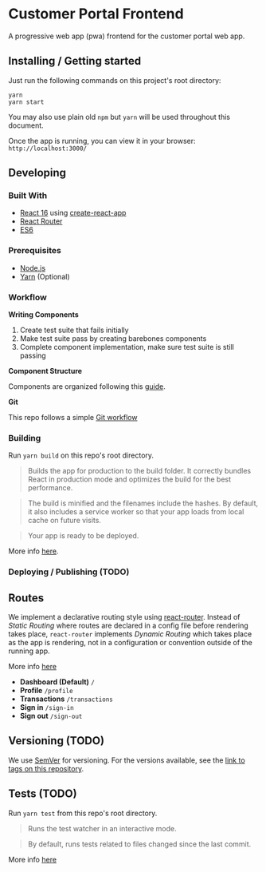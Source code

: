 # Customer Portal Frontend

A progressive web app (pwa) frontend for the customer portal web app.

## Installing / Getting started

Just run the following commands on this project's root directory:

 ```shell
 yarn
 yarn start
 ```

 You may also use plain old `npm` but `yarn` will be used throughout this document.

 Once the app is running, you can view it in your browser: `http://localhost:3000/`

## Developing

### Built With
* [React 16](https://reactjs.org/) using [create-react-app](https://github.com/facebookincubator/create-react-app)
* [React Router](https://github.com/ReactTraining/react-router)
* [ES6](https://www.ecma-international.org/ecma-262/6.0/)

### Prerequisites
* [Node.js](https://nodejs.org/en/)
* [Yarn](https://yarnpkg.com/en/) (Optional)

### Workflow

**Writing Components**

1. Create test suite that fails initially
2. Make test suite pass by creating barebones components
3. Complete component implementation, make sure test suite is still passing

**Component Structure**

Components are organized following this [guide](https://medium.com/@alexmngn/how-to-better-organize-your-react-applications-2fd3ea1920f1).

**Git**

This repo follows a simple [Git workflow](https://www.atlassian.com/blog/git/simple-git-workflow-simple)

### Building

Run `yarn build` on this repo's root directory.

> Builds the app for production to the build folder. It correctly bundles React in production mode and optimizes the build for the best performance.

> The build is minified and the filenames include the hashes. By default, it also includes a service worker so that your app loads from local cache on future visits.

> Your app is ready to be deployed.

More info [here](https://github.com/facebookincubator/create-react-app#npm-run-build-or-yarn-build).

### Deploying / Publishing (TODO)

## Routes

We implement a declarative routing style using [react-router](https://github.com/ReactTraining/react-router). Instead of _Static Routing_ where routes are declared in a config file before rendering takes place, `react-router` implements _Dynamic Routing_ which takes place as the app is rendering, not in a configuration or convention outside of the running app. 

More info [here](https://reacttraining.com/react-router/core/guides/philosophy)

* **Dashboard (Default)** `/`
* **Profile** `/profile`    
* **Transactions** `/transactions`
* **Sign in** `/sign-in`
* **Sign out** `/sign-out`   

## Versioning (TODO)

We use [SemVer](http://semver.org/) for versioning. For the versions available, see the [link to tags on this repository](/tags).

## Tests (TODO)

Run `yarn test` from this repo's root directory.

> Runs the test watcher in an interactive mode.

> By default, runs tests related to files changed since the last commit.

More info [here](https://github.com/facebookincubator/create-react-app/blob/master/packages/react-scripts/template/README.md#running-tests)